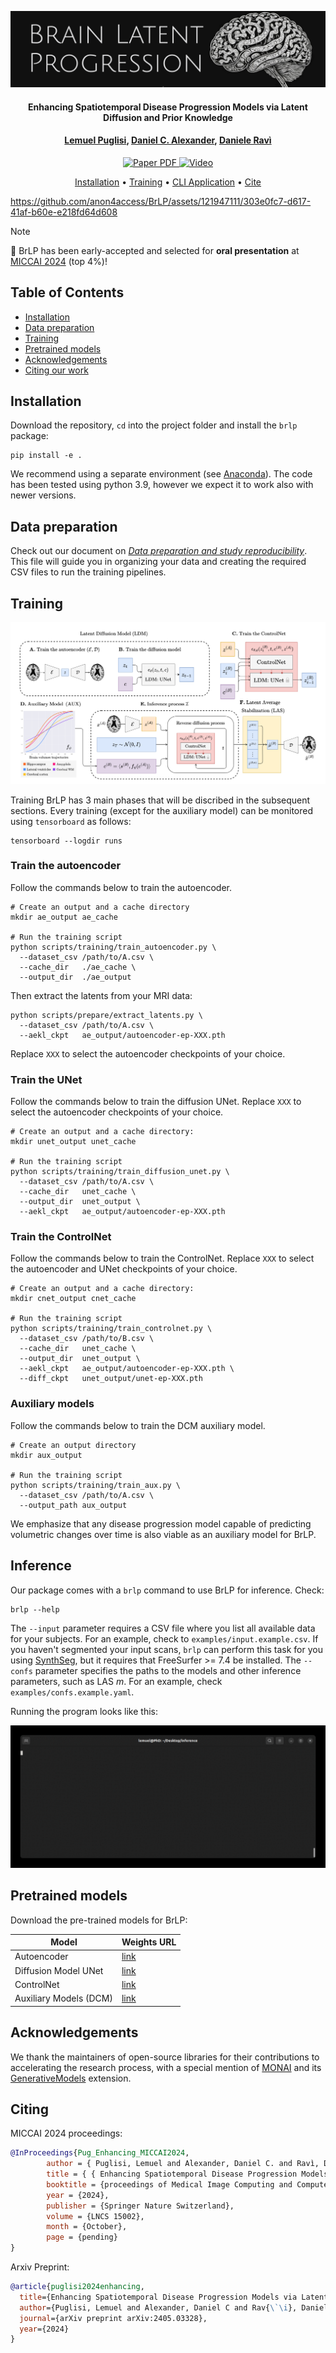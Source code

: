 ![brlp](assets/readme-brlp.png)

<h4 align="center">Enhancing Spatiotemporal Disease Progression Models via Latent Diffusion and Prior Knowledge</h4>

<h4 align="center"><a href="https://lemuelpuglisi.github.io/">Lemuel Puglisi</a>, <a href="https://profiles.ucl.ac.uk/3589">Daniel C. Alexander</a>, <a href="https://daniravi.wixsite.com/researchblog">Daniele Ravì</a></h4>

<p align="center">
  <a href='https://papers.miccai.org/miccai-2024/paper/0511_paper.pdf'>
    <img src='https://img.shields.io/badge/Paper-PDF-green?style=for-the-badge&logo=adobeacrobatreader&logoWidth=20&logoColor=white&labelColor=66cc00&color=94DD15' alt='Paper PDF'>
  </a>
  <a href='https://youtu.be/6YKz2MNM4jg?si=nkG21K4lIgLrH-pK'>
    <img src='https://img.shields.io/badge/Video-YouTube-red?style=for-the-badge&logo=youtube&logoColor=white&labelColor=FF0000&color=FF3737' alt='Video'>
  </a>
</p>

<p align="center">
  <a href="#installation">Installation</a> •
  <a href="#training">Training</a> •
  <a href="#inference">CLI Application</a> •
  <a href="#citing">Cite</a>
</p>

https://github.com/anon4access/BrLP/assets/121947111/303e0fc7-d617-41af-b60e-e218fd64d608

> [!NOTE]  
> 🎉 BrLP has been early-accepted and selected for **oral presentation** at [MICCAI 2024](https://conferences.miccai.org/2024/en/) (top 4%)!

## Table of Contents
- [Installation](#installation)
- [Data preparation](./REPR-DATA.md)
- [Training](#training)
- [Pretrained models](#pretrained-models)
- [Acknowledgements](#acknowledgements)
- [Citing our work](#citing)

## Installation

Download the repository, `cd` into the project folder and install the `brlp` package:

```console
pip install -e .
```
We recommend using a separate environment (see [Anaconda](https://www.anaconda.com/)). The code has been tested using python 3.9, however we expect it to work also with newer versions.

## Data preparation

Check out our document on [*Data preparation and study reproducibility*](./REPR-DATA.md). This file will guide you in organizing your data and creating the required CSV files to run the training pipelines.


## Training
![](assets/pipeline.png)


Training BrLP has 3 main phases that will be discribed in the subsequent sections. Every training (except for the auxiliary model) can be monitored using `tensorboard` as follows:

```console
tensorboard --logdir runs
```



### Train the autoencoder

Follow the commands below to train the autoencoder.

```console
# Create an output and a cache directory
mkdir ae_output ae_cache

# Run the training script
python scripts/training/train_autoencoder.py \
  --dataset_csv /path/to/A.csv \
  --cache_dir   ./ae_cache \
  --output_dir  ./ae_output
```

Then extract the latents from your MRI data:

```console
python scripts/prepare/extract_latents.py \
  --dataset_csv /path/to/A.csv \
  --aekl_ckpt   ae_output/autoencoder-ep-XXX.pth
```

Replace `XXX` to select the autoencoder checkpoints of your choice.

### Train the UNet

Follow the commands below to train the diffusion UNet. Replace `XXX` to select the autoencoder checkpoints of your choice.


```console
# Create an output and a cache directory:
mkdir unet_output unet_cache

# Run the training script
python scripts/training/train_diffusion_unet.py \
  --dataset_csv /path/to/A.csv \
  --cache_dir   unet_cache \
  --output_dir  unet_output \
  --aekl_ckpt   ae_output/autoencoder-ep-XXX.pth
```

### Train the ControlNet

Follow the commands below to train the ControlNet. Replace `XXX` to select the autoencoder and UNet checkpoints of your choice.

```console
# Create an output and a cache directory:
mkdir cnet_output cnet_cache

# Run the training script
python scripts/training/train_controlnet.py \
  --dataset_csv /path/to/B.csv \
  --cache_dir   unet_cache \
  --output_dir  unet_output \
  --aekl_ckpt   ae_output/autoencoder-ep-XXX.pth \
  --diff_ckpt   unet_output/unet-ep-XXX.pth
```

### Auxiliary models

Follow the commands below to train the DCM auxiliary model.

```console
# Create an output directory
mkdir aux_output

# Run the training script
python scripts/training/train_aux.py \
  --dataset_csv /path/to/A.csv \
  --output_path aux_output
```

We emphasize that any disease progression model capable of predicting volumetric changes over time is also viable as an auxiliary model for BrLP.

## Inference

Our package comes with a `brlp` command to use BrLP for inference. Check:
```console
brlp --help
```

The `--input` parameter requires a CSV file where you list all available data for your subjects. For an example, check to `examples/input.example.csv`. If you haven't segmented your input scans, `brlp` can perform this task for you using [SynthSeg](https://surfer.nmr.mgh.harvard.edu/fswiki/SynthSeg), but it requires that FreeSurfer >= 7.4 be installed. The `--confs` parameter specifies the paths to the models and other inference parameters, such as LAS $m$. For an example, check `examples/confs.example.yaml`. 

Running the program looks like this:

![inference-preview](assets/inference.gif)


## Pretrained models

Download the pre-trained models for BrLP:

| Model                  | Weights URL                                                  |
| ---------------------- | ------------------------------------------------------------ |
| Autoencoder            | [link](https://studentiunict-my.sharepoint.com/:u:/g/personal/uni399517_studium_unict_it/EUxUFIQtkQ1EvBqojYA5BAYByIyHbttca5Mx1cU4bC6q3A?e=uTwnM7) |
| Diffusion Model UNet   | [link](https://studentiunict-my.sharepoint.com/:u:/g/personal/uni399517_studium_unict_it/EQT7KJTtfmRAguf8_utWeJIBUJPsRRgPZlt94s2vNbwVFw?e=ERSf1r) |
| ControlNet             | [link](https://studentiunict-my.sharepoint.com/:u:/g/personal/uni399517_studium_unict_it/EYtVvH47dFJJnH8gtwSMA-MB8c3pm4_Z9g5F_IG1OKxW9Q?e=ztI03K) |
| Auxiliary Models (DCM) | [link](https://studentiunict-my.sharepoint.com/:u:/g/personal/uni399517_studium_unict_it/EXJDQqLNCwBFkt2J6zg1kpwBS_1hAZoBfGy5AfcGOBZvHQ?e=2zeRqT) |

## Acknowledgements

We thank the maintainers of open-source libraries for their contributions to accelerating the research process, with a special mention of [MONAI](https://monai.io/) and its [GenerativeModels](https://github.com/Project-MONAI/GenerativeModels/tree/main) extension.

## Citing

MICCAI 2024 proceedings:

```bib
@InProceedings{Pug_Enhancing_MICCAI2024,
        author = { Puglisi, Lemuel and Alexander, Daniel C. and Ravì, Daniele},
        title = { { Enhancing Spatiotemporal Disease Progression Models via Latent Diffusion and Prior Knowledge } },
        booktitle = {proceedings of Medical Image Computing and Computer Assisted Intervention -- MICCAI 2024},
        year = {2024},
        publisher = {Springer Nature Switzerland},
        volume = {LNCS 15002},
        month = {October},
        page = {pending}
}
```

Arxiv Preprint:

```bib
@article{puglisi2024enhancing,
  title={Enhancing Spatiotemporal Disease Progression Models via Latent Diffusion and Prior Knowledge},
  author={Puglisi, Lemuel and Alexander, Daniel C and Rav{\`\i}, Daniele},
  journal={arXiv preprint arXiv:2405.03328},
  year={2024}
}
```


